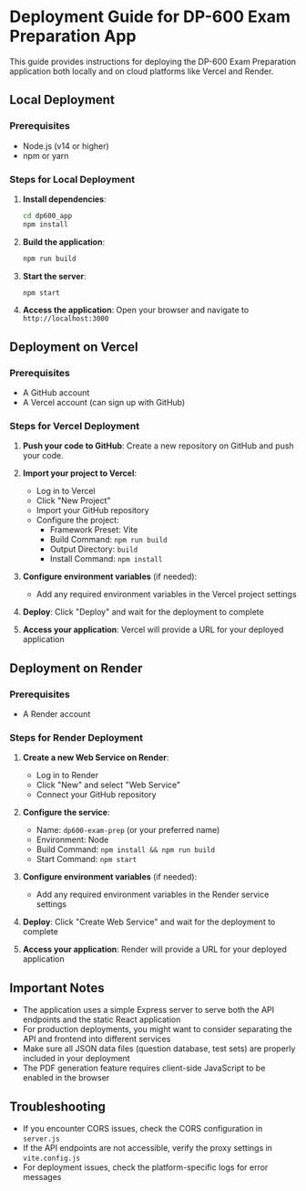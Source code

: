 # Deployment Guide for DP-600 Exam Preparation App

This guide provides instructions for deploying the DP-600 Exam Preparation application both locally and on cloud platforms like Vercel and Render.

## Local Deployment

### Prerequisites
- Node.js (v14 or higher)
- npm or yarn

### Steps for Local Deployment

1. **Install dependencies**:
   ```bash
   cd dp600_app
   npm install
   ```

2. **Build the application**:
   ```bash
   npm run build
   ```

3. **Start the server**:
   ```bash
   npm start
   ```

4. **Access the application**:
   Open your browser and navigate to `http://localhost:3000`

## Deployment on Vercel

### Prerequisites
- A GitHub account
- A Vercel account (can sign up with GitHub)

### Steps for Vercel Deployment

1. **Push your code to GitHub**:
   Create a new repository on GitHub and push your code.

2. **Import your project to Vercel**:
   - Log in to Vercel
   - Click "New Project"
   - Import your GitHub repository
   - Configure the project:
     - Framework Preset: Vite
     - Build Command: `npm run build`
     - Output Directory: `build`
     - Install Command: `npm install`

3. **Configure environment variables** (if needed):
   - Add any required environment variables in the Vercel project settings

4. **Deploy**:
   Click "Deploy" and wait for the deployment to complete

5. **Access your application**:
   Vercel will provide a URL for your deployed application

## Deployment on Render

### Prerequisites
- A Render account

### Steps for Render Deployment

1. **Create a new Web Service on Render**:
   - Log in to Render
   - Click "New" and select "Web Service"
   - Connect your GitHub repository

2. **Configure the service**:
   - Name: `dp600-exam-prep` (or your preferred name)
   - Environment: Node
   - Build Command: `npm install && npm run build`
   - Start Command: `npm start`

3. **Configure environment variables** (if needed):
   - Add any required environment variables in the Render service settings

4. **Deploy**:
   Click "Create Web Service" and wait for the deployment to complete

5. **Access your application**:
   Render will provide a URL for your deployed application

## Important Notes

- The application uses a simple Express server to serve both the API endpoints and the static React application
- For production deployments, you might want to consider separating the API and frontend into different services
- Make sure all JSON data files (question database, test sets) are properly included in your deployment
- The PDF generation feature requires client-side JavaScript to be enabled in the browser

## Troubleshooting

- If you encounter CORS issues, check the CORS configuration in `server.js`
- If the API endpoints are not accessible, verify the proxy settings in `vite.config.js`
- For deployment issues, check the platform-specific logs for error messages
